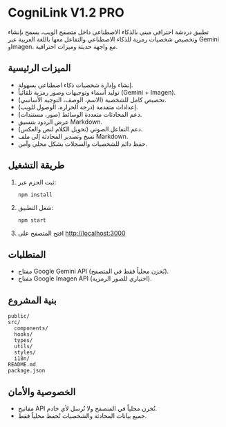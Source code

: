 # CogniLink V1.2 PRO

تطبيق دردشة احترافي مبني بالذكاء الاصطناعي داخل متصفح الويب، يسمح بإنشاء وتخصيص شخصيات رمزية للذكاء الاصطناعي والتفاعل معها باللغة العربية عبر Gemini وImagen، مع واجهة حديثة وميزات احترافية.

## الميزات الرئيسية
- إنشاء وإدارة شخصيات ذكاء اصطناعي بسهولة.
- توليد أسماء وتوجيهات وصور رمزية تلقائياً (Gemini + Imagen).
- تخصيص كامل للشخصية (الاسم، الوصف، التوجيه الأساسي).
- إعدادات متقدمة (درجة الحرارة، الوصول للويب).
- دعم المحادثات متعددة الوسائط (صور، مستندات).
- عرض الردود بتنسيق Markdown.
- دعم التفاعل الصوتي (تحويل الكلام لنص والعكس).
- نسخ وتصدير المحادثة إلى ملف Markdown.
- حفظ دائم للشخصيات والسجلات بشكل محلي وآمن.

## طريقة التشغيل
1. ثبت الحزم عبر:
   ```
   npm install
   ```
2. شغل التطبيق:
   ```
   npm start
   ```
3. افتح المتصفح على [http://localhost:3000](http://localhost:3000)

## المتطلبات
- مفتاح Google Gemini API (يُخزن محلياً فقط في المتصفح).
- مفتاح Google Imagen API (اختياري للصور الرمزية).

## بنية المشروع
```
public/
src/
  components/
  hooks/
  types/
  utils/
  styles/
  i18n/
README.md
package.json
```

## الخصوصية والأمان
- مفاتيح API تُخزن محلياً في المتصفح ولا تُرسل لأي خادم.
- جميع بيانات المحادثة والشخصيات تُحفظ محلياً فقط.